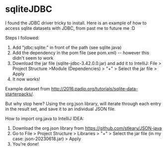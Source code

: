 # sqliteJDBC

I found the JDBC driver tricky to install. Here is an example of how to access sqlite datasets with JDBC, from past me to future me :D

Steps I followed:
1. Add "jdbc:sqlite:" in front of the path (see sqlite.java)
2. Add the dependency in the pom file (see pom.xml) -- however this didn't seem to work
3. Download the jar file (sqlite-jdbc-3.42.0.0.jar) and add it to IntelliJ: File > Project Structure >Module (Dependencies) > "+" > Select the jar file > Apply
4. It now works!

Example dataset from http://2016.padjo.org/tutorials/sqlite-data-starterpacks/.

But why stop here? Using the org.json library, will iterate through each entry in the result set, and save it to an individual JSON file. 

How to import org.java to IntelliJ IDEA:
1. Download the org.json library from https://github.com/stleary/JSON-java
2. Go to File > Project Structure > Libraries > "+" > Select the jar file (in my case: json-20230618.jar) > Apply
3. You're done!

